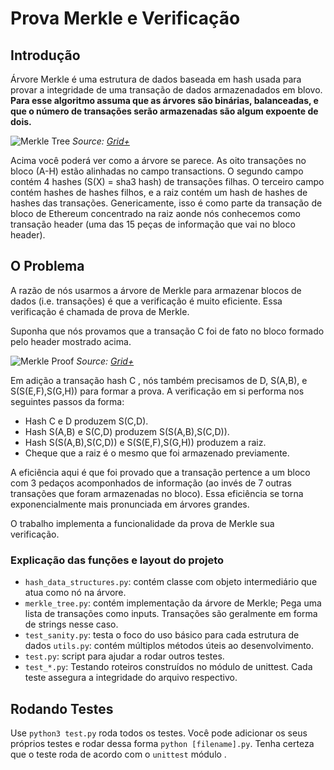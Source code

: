 # Prova Merkle e Verificação

## Introdução

Árvore Merkle é uma estrutura de dados baseada em hash usada para provar a integridade de uma transação de dados armazenadados em blovo. **Para esse algoritmo assuma que as árvores são binárias, balanceadas, e que o número de transações serão armazenadas são algum expoente de dois.**

![Merkle Tree](img/merkle_tree.jpeg "Merkle Tree")
_Source: [Grid+](https://blog.gridplus.io/efficiently-bridging-evm-blockchains-8421504e9ced)_

Acima você poderá ver como a árvore se parece. As oito transações no bloco (A-H) estão alinhadas no campo transactions. O segundo campo contém 4 hashes (S(X) = sha3 hash) de transações filhas. O terceiro campo contém hashes de hashes filhos, e a raiz contém um hash de hashes de hashes das transações. Genericamente, isso é como parte da transação de bloco de Ethereum concentrado na raiz aonde nós conhecemos como transação header (uma das 15 peças de informação que vai no bloco header).

## O Problema

A razão de nós usarmos a árvore de Merkle para armazenar blocos de dados (i.e. transações) é que a verificação é muito eficiente. Essa verificação é chamada de prova de Merkle.

Suponha que nós provamos que a transação C foi de fato no bloco formado pelo header mostrado acima.

![Merkle Proof](img/merkle_proof.jpeg "Merkle Proof")
_Source: [Grid+](https://blog.gridplus.io/efficiently-bridging-evm-blockchains-8421504e9ced)_

Em adição a transação hash C , nós também precisamos de  D, S(A,B), e S(S(E,F),S(G,H)) para formar a prova. A verificação em si performa nos seguintes passos da forma:

* Hash C e D produzem S(C,D).
* Hash S(A,B) e S(C,D) produzem S(S(A,B),S(C,D)).
* Hash S(S(A,B),S(C,D)) e S(S(E,F),S(G,H)) produzem a raiz.
* Cheque que a raiz é o mesmo que foi armazenado previamente.

A eficiência aqui é que foi provado que a transação pertence a um bloco com 3 pedaços acomponhados de informação (ao invés de 7 outras transações que foram armazenadas no bloco). Essa eficiência se torna exponencialmente mais pronunciada em árvores grandes.

O trabalho implementa a funcionalidade da prova de Merkle sua verificação.

### Explicação das funções e layout do projeto


* `hash_data_structures.py`: contém classe com objeto intermediário que atua como nó na árvore.
* `merkle_tree.py`: contém implementação da árvore de Merkle; Pega uma lista de transações como inputs. Transações são geralmente em forma de strings nesse caso.
* `test_sanity.py`: testa o foco do uso básico para cada estrutura de dados
 `utils.py`: contém múltiplos métodos úteis ao desenvolvimento.
* `test.py`: script para ajudar a rodar outros testes.
* `test_*.py`: Testando roteiros construídos no módulo de unittest. Cada teste assegura a integridade do arquivo respectivo.


## Rodando Testes

Use `python3 test.py` roda todos os testes. Você pode adicionar os seus próprios testes e rodar dessa forma `python [filename].py`. Tenha certeza que o teste roda de acordo com o  `unittest` módulo .



